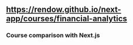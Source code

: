## https://rendow.github.io/next-app/courses/financial-analytics

### Course comparison with Next.js
